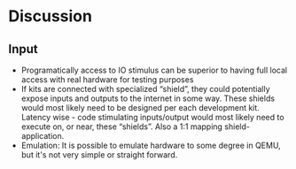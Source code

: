 Discussion
==========

Input
-----

- Programatically access to IO stimulus can be superior to having full local access with real hardware for testing purposes
- If kits are connected with specialized “shield”, they could potentially expose inputs and outputs to the internet in some way. These shields would most likely need to be designed per each development kit. Latency wise - code stimulating inputs/output would most likely need to execute on, or near, these “shields”. Also a 1:1 mapping shield-application.
- Emulation: It is possible to emulate hardware to some degree in QEMU, but it's not very simple or straight forward.